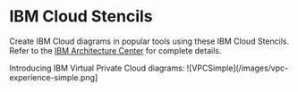 # IBM Cloud Stencils

Create IBM Cloud diagrams in popular tools using these IBM Cloud Stencils.  
Refer to the [IBM Architecture Center](https://www.ibm.com/cloud/garage/architectures/edit) for complete details.

Introducing IBM Virtual Private Cloud diagrams:
![VPCSimple](/images/vpc-experience-simple.png] 

